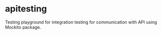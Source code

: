 # apitesting

Testing playground for integration testing for communication with API using Mockito package.
